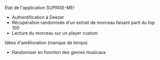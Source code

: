 État de l'application SUPRISE-ME!

* Authentification à Deezer
* Récupération randomisée d'un extrait de morceau faisant parti du top 100
* Lecture du morceau sur un player custom

Idées d'amélioration (manque de temps)

* Randomiser en fonction des genres musicaux
